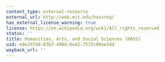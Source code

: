 ```yaml
---
content_type: external-resource
external_url: http://web.mit.edu/hassreq/
has_external_license_warning: true
license: https://en.wikipedia.org/wiki/All_rights_reserved
status: ''
title: Humanities, Arts, and Social Sciences (HASS)
uid: e9e297dd-83b7-490d-8e42-7572c00ee34d
wayback_url: ''
---
```

